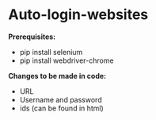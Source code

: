 # Auto-login-websites
**Prerequisites:**
* pip install selenium
* pip install webdriver-chrome

**Changes to be made in code:**
* URL
* Username and password
* ids (can be found in html)
